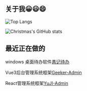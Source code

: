 
## 关于我😀😃😄

![Top Langs](https://github-readme-stats.vercel.app/api/top-langs/?username=denganjia&layout=compact)

![Christmas's GitHub stats](https://github-readme-stats.vercel.app/api?username=denganjia&show_icons=true&theme=tokyonight&count_private=true)


  
## 最近正在做的

windows 桌面待办软件[愚记待办](https://github.com/denganjia/yuji-todo)

Vue3后台管理系统框架[Geeker-Admin](https://github.com/HalseySpicy/Geeker-Admin)

React管理系统框架[YuJI-Admin](https://github.com/denganjia/YuJiAdmin)
  

